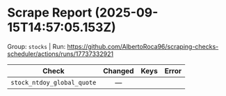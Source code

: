 # Scrape Report (2025-09-15T14:57:05.153Z)

Group: `stocks`  |  Run: https://github.com/AlbertoRoca96/scraping-checks-scheduler/actions/runs/17737332921

| Check | Changed | Keys | Error |
|---|:---:|:--|:--|
| `stock_ntdoy_global_quote` | — |  |  |
